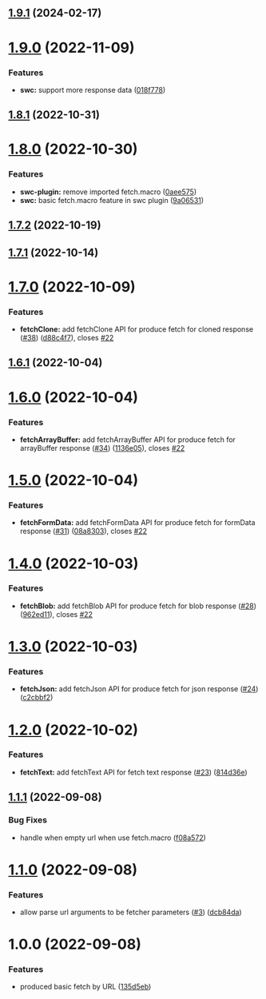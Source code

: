 ## [1.9.1](https://github.com/r17x/fetch.macro/compare/v1.9.0...v1.9.1) (2024-02-17)

# [1.9.0](https://github.com/r17x/fetch.macro/compare/v1.8.1...v1.9.0) (2022-11-09)

### Features

- **swc:** support more response data ([018f778](https://github.com/r17x/fetch.macro/commit/018f778274815bc9941c879348969ca8f14fa73d))

## [1.8.1](https://github.com/r17x/fetch.macro/compare/v1.8.0...v1.8.1) (2022-10-31)

# [1.8.0](https://github.com/r17x/fetch.macro/compare/v1.7.2...v1.8.0) (2022-10-30)

### Features

- **swc-plugin:** remove imported fetch.macro ([0aee575](https://github.com/r17x/fetch.macro/commit/0aee575fdc5b9f188f9ac014085203a605a4ac61))
- **swc:** basic fetch.macro feature in swc plugin ([9a06531](https://github.com/r17x/fetch.macro/commit/9a0653130da4ca726b627efc67ae826a2bd806b7))

## [1.7.2](https://github.com/r17x/fetch.macro/compare/v1.7.1...v1.7.2) (2022-10-19)

## [1.7.1](https://github.com/r17x/fetch.macro/compare/v1.7.0...v1.7.1) (2022-10-14)

# [1.7.0](https://github.com/r17x/fetch.macro/compare/v1.6.1...v1.7.0) (2022-10-09)

### Features

- **fetchClone:** add fetchClone API for produce fetch for cloned response ([#38](https://github.com/r17x/fetch.macro/issues/38)) ([d88c4f7](https://github.com/r17x/fetch.macro/commit/d88c4f75aca85251f67926a204766b2b2a9957de)), closes [#22](https://github.com/r17x/fetch.macro/issues/22)

## [1.6.1](https://github.com/r17x/fetch.macro/compare/v1.6.0...v1.6.1) (2022-10-04)

# [1.6.0](https://github.com/r17x/fetch.macro/compare/v1.5.0...v1.6.0) (2022-10-04)

### Features

- **fetchArrayBuffer:** add fetchArrayBuffer API for produce fetch for arrayBuffer response ([#34](https://github.com/r17x/fetch.macro/issues/34)) ([1136e05](https://github.com/r17x/fetch.macro/commit/1136e059b168703f4dab8ae81f03d5705ee75c68)), closes [#22](https://github.com/r17x/fetch.macro/issues/22)

# [1.5.0](https://github.com/r17x/fetch.macro/compare/v1.4.0...v1.5.0) (2022-10-04)

### Features

- **fetchFormData:** add fetchFormData API for produce fetch for formData response ([#31](https://github.com/r17x/fetch.macro/issues/31)) ([08a8303](https://github.com/r17x/fetch.macro/commit/08a83036fde769c8e12ec54699963bcf14907b92)), closes [#22](https://github.com/r17x/fetch.macro/issues/22)

# [1.4.0](https://github.com/r17x/fetch.macro/compare/v1.3.0...v1.4.0) (2022-10-03)

### Features

- **fetchBlob:** add fetchBlob API for produce fetch for blob response ([#28](https://github.com/r17x/fetch.macro/issues/28)) ([962ed11](https://github.com/r17x/fetch.macro/commit/962ed11bf63ac6d51614e4b0964af8aba1caf25c)), closes [#22](https://github.com/r17x/fetch.macro/issues/22)

# [1.3.0](https://github.com/r17x/fetch.macro/compare/v1.2.0...v1.3.0) (2022-10-03)

### Features

- **fetchJson:** add fetchJson API for produce fetch for json response ([#24](https://github.com/r17x/fetch.macro/issues/24)) ([c2cbbf2](https://github.com/r17x/fetch.macro/commit/c2cbbf2154f2837552e3b2e82f94c0927171dc91))

# [1.2.0](https://github.com/r17x/fetch.macro/compare/v1.1.1...v1.2.0) (2022-10-02)

### Features

- **fetchText:** add fetchText API for fetch text response ([#23](https://github.com/r17x/fetch.macro/issues/23)) ([814d36e](https://github.com/r17x/fetch.macro/commit/814d36ee6c0ca49cb60e56262c142a06dc1c5d0c))

## [1.1.1](https://github.com/r17x/fetch.macro/compare/v1.1.0...v1.1.1) (2022-09-08)

### Bug Fixes

- handle when empty url when use fetch.macro ([f08a572](https://github.com/r17x/fetch.macro/commit/f08a57267a26e2bc5926f6025407aecd78c108e3))

# [1.1.0](https://github.com/r17x/fetch.macro/compare/v1.0.0...v1.1.0) (2022-09-08)

### Features

- allow parse url arguments to be fetcher parameters ([#3](https://github.com/r17x/fetch.macro/issues/3)) ([dcb84da](https://github.com/r17x/fetch.macro/commit/dcb84daa1bd459fbbb70d16f3efe48979b8a9f9b))

# 1.0.0 (2022-09-08)

### Features

- produced basic fetch by URL ([135d5eb](https://github.com/r17x/fetch.macro/commit/135d5ebe08d344184e7f9efa59bcca5f866fdf91))
